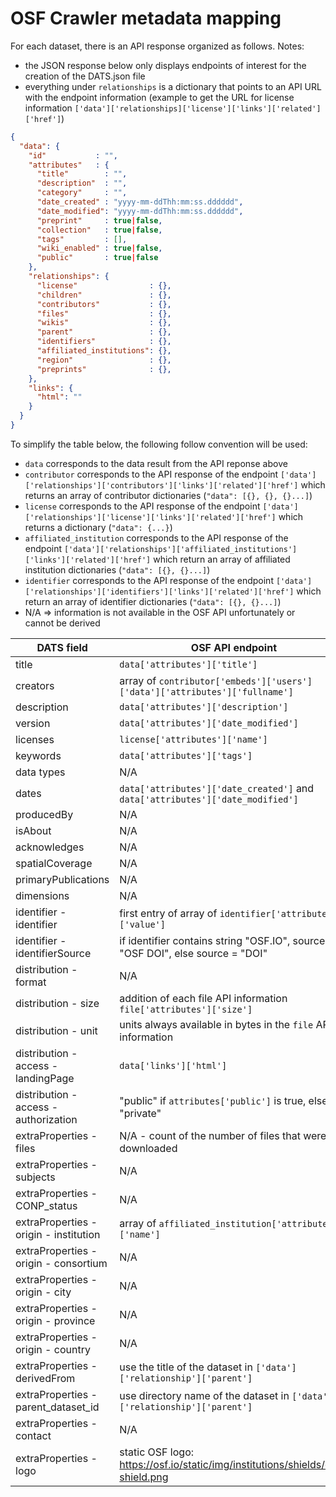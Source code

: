 # OSF Crawler metadata mapping

For each dataset, there is an API response organized as follows.
Notes: 
  - the JSON response below only displays endpoints of interest for the creation of the DATS.json file
  - everything under `relationships` is a dictionary that points to an API URL with the endpoint information 
  (example to get the URL for license information `['data']['relationships]['license']['links']['related']['href']`)
```json
{
  "data": {
    "id"           : "",
    "attributes"   : {
      "title"        : "",
      "description"  : "",
      "category"     : "",
      "date_created" : "yyyy-mm-ddThh:mm:ss.dddddd",
      "date_modified": "yyyy-mm-ddThh:mm:ss.dddddd",
      "preprint"     : true|false,
      "collection"   : true|false,
      "tags"         : [],
      "wiki_enabled" : true|false,
      "public"       : true|false
    },
    "relationships": {
      "license"                : {},
      "children"               : {},
      "contributors"           : {},
      "files"                  : {},
      "wikis"                  : {},
      "parent"                 : {},
      "identifiers"            : {},
      "affiliated_institutions": {},
      "region"                 : {},
      "preprints"              : {},
    },
    "links": {
      "html": ""
    }
  }
}

```

To simplify the table below, the following follow convention will be used:

- `data` corresponds to the data result from the API reponse above
- `contributor` corresponds to the API response of the endpoint `['data']['relationships']['contributors']['links']['related']['href']` 
which returns an array of contributor dictionaries (`"data": [{}, {}, {}...]`)
- `license` corresponds to the API response of the endpoint `['data']['relationships']['license']['links']['related']['href']`
which returns a dictionary (`"data": {...}`)
- `affiliated_institution` corresponds to the API response of the endpoint `['data']['relationships']['affiliated_institutions']['links']['related']['href']`
which return an array of affiliated institution dictionaries (`"data": [{}, {}...]`)
- `identifier` corresponds to the API response of the endpoint `['data']['relationships']['identifiers']['links']['related']['href']`
which return an array of identifier dictionaries (`"data": [{}, {}...]`)
- N/A => information is not available in the OSF API unfortunately or cannot be derived

| DATS field                              | OSF API endpoint                                                               | 
| --------------------------------------- | ------------------------------------------------------------------------------ | 
| title                                   | `data['attributes']['title']`                                                  | 
| creators                                | array of `contributor['embeds']['users']['data']['attributes']['fullname']`    | 
| description                             | `data['attributes']['description']`                                            | 
| version                                 | `data['attributes']['date_modified']`                                          | 
| licenses                                | `license['attributes']['name']`                                                | 
| keywords                                | `data['attributes']['tags']`                                                   |
| data types                              | N/A                                                                            | 
| dates                                   | `data['attributes']['date_created']` and `data['attributes']['date_modified']` |
| producedBy                              | N/A                                                                            | 
| isAbout                                 | N/A                                                                            | 
| acknowledges                            | N/A                                                                            | 
| spatialCoverage                         | N/A                                                                            | 
| primaryPublications                     | N/A                                                                            | 
| dimensions                              | N/A                                                                            | 
| identifier - identifier                 | first entry of array of `identifier['attributes']['value']`                    |                                                           |
| identifier - identifierSource           | if identifier contains string "OSF.IO", source = "OSF DOI", else source = "DOI"| 
| distribution - format                   | N/A                                                                            | 
| distribution - size                     | addition of each file API information `file['attributes']['size']`             | 
| distribution - unit                     | units always available in bytes in the `file` API information                  | 
| distribution - access - landingPage     | `data['links']['html']`                                                        | 
| distribution - access - authorization   | "public" if `attributes['public']` is true, else "private"                     | 
| extraProperties - files                 | N/A - count of the number of files that were downloaded                        | 
| extraProperties - subjects              | N/A                                                                            | 
| extraProperties - CONP_status           | N/A                                                                            | 
| extraProperties - origin - institution  | array of `affiliated_institution['attributes']['name']`                        | 
| extraProperties - origin - consortium   | N/A                                                                            | 
| extraProperties - origin - city         | N/A                                                                            | 
| extraProperties - origin - province     | N/A                                                                            | 
| extraProperties - origin - country      | N/A                                                                            | 
| extraProperties - derivedFrom           | use the title of the dataset in `['data']['relationship']['parent']`           | 
| extraProperties - parent_dataset_id     | use directory name of the dataset in `['data']['relationship']['parent']`      | 
| extraProperties - contact               | N/A                                                                            |
| extraProperties - logo                  | static OSF logo: https://osf.io/static/img/institutions/shields/cos-shield.png | 

